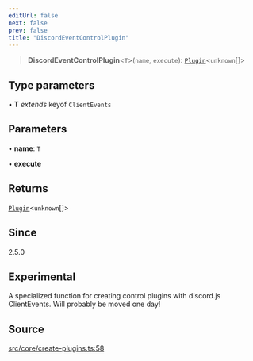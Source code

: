 ```yaml
---
editUrl: false
next: false
prev: false
title: "DiscordEventControlPlugin"
---
```


> **DiscordEventControlPlugin**\<`T`\>(`name`, `execute`): [`Plugin`](/api/interfaces/plugin/)\<`unknown`[]\>

## Type parameters

• **T** *extends* keyof `ClientEvents`

## Parameters

• **name**: `T`

• **execute**

## Returns

[`Plugin`](/api/interfaces/plugin/)\<`unknown`[]\>

## Since

2.5.0

## Experimental

A specialized function for creating control plugins with discord.js ClientEvents.
Will probably be moved one day!

## Source

[src/core/create-plugins.ts:58](https://github.com/sern-handler/handler/blob/91b3768e376cfe22ec37d8ab44f4e4a4dfe8a1e8/src/core/create-plugins.ts#L58)
